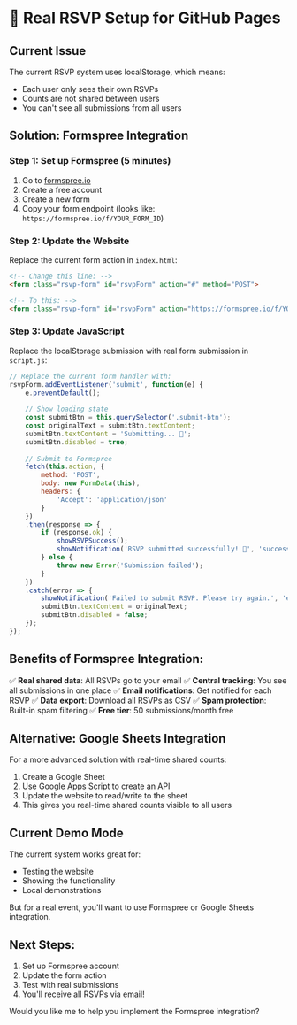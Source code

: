 # 🚀 Real RSVP Setup for GitHub Pages

## Current Issue
The current RSVP system uses localStorage, which means:
- Each user only sees their own RSVPs
- Counts are not shared between users
- You can't see all submissions from all users

## Solution: Formspree Integration

### Step 1: Set up Formspree (5 minutes)
1. Go to [formspree.io](https://formspree.io)
2. Create a free account
3. Create a new form
4. Copy your form endpoint (looks like: `https://formspree.io/f/YOUR_FORM_ID`)

### Step 2: Update the Website
Replace the current form action in `index.html`:

```html
<!-- Change this line: -->
<form class="rsvp-form" id="rsvpForm" action="#" method="POST">

<!-- To this: -->
<form class="rsvp-form" id="rsvpForm" action="https://formspree.io/f/YOUR_FORM_ID" method="POST">
```

### Step 3: Update JavaScript
Replace the localStorage submission with real form submission in `script.js`:

```javascript
// Replace the current form handler with:
rsvpForm.addEventListener('submit', function(e) {
    e.preventDefault();
    
    // Show loading state
    const submitBtn = this.querySelector('.submit-btn');
    const originalText = submitBtn.textContent;
    submitBtn.textContent = 'Submitting... 🐝';
    submitBtn.disabled = true;
    
    // Submit to Formspree
    fetch(this.action, {
        method: 'POST',
        body: new FormData(this),
        headers: {
            'Accept': 'application/json'
        }
    })
    .then(response => {
        if (response.ok) {
            showRSVPSuccess();
            showNotification('RSVP submitted successfully! 🎉', 'success');
        } else {
            throw new Error('Submission failed');
        }
    })
    .catch(error => {
        showNotification('Failed to submit RSVP. Please try again.', 'error');
        submitBtn.textContent = originalText;
        submitBtn.disabled = false;
    });
});
```

## Benefits of Formspree Integration:
✅ **Real shared data**: All RSVPs go to your email
✅ **Central tracking**: You see all submissions in one place
✅ **Email notifications**: Get notified for each RSVP
✅ **Data export**: Download all RSVPs as CSV
✅ **Spam protection**: Built-in spam filtering
✅ **Free tier**: 50 submissions/month free

## Alternative: Google Sheets Integration
For a more advanced solution with real-time shared counts:

1. Create a Google Sheet
2. Use Google Apps Script to create an API
3. Update the website to read/write to the sheet
4. This gives you real-time shared counts visible to all users

## Current Demo Mode
The current system works great for:
- Testing the website
- Showing the functionality
- Local demonstrations

But for a real event, you'll want to use Formspree or Google Sheets integration.

## Next Steps:
1. Set up Formspree account
2. Update the form action
3. Test with real submissions
4. You'll receive all RSVPs via email!

Would you like me to help you implement the Formspree integration?
